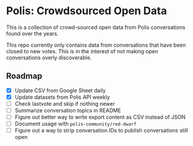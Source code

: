 # Polis: Crowdsourced Open Data

This is a collection of crowd-sourced open data from Polis conversations found over the years.

This repo currently only contains data from conversations that have been closed to new votes. This is in the interest of not making open conversations overly discoverable.

## Roadmap

- [x] Update CSV from Google Sheet daily
- [x] Update datasets from Polis API weekly
- [ ] Check lastvote and skip if nothing newer
- [ ] Summarize conversation topics in README
- [ ] Figure out better way to write export content as CSV instead of JSON
- [ ] Document usage with `polis-community/red-dwarf`
- [ ] Figure out a way to strip conversation IDs to publish conversations still open